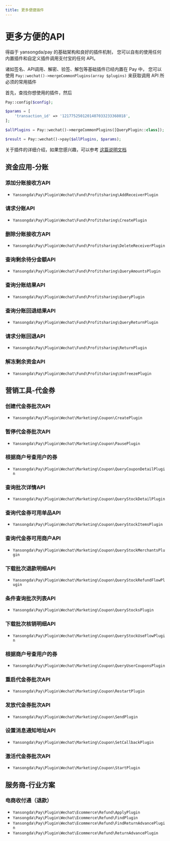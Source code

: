 ```yaml
---
title: 更多便捷插件
---
```


# 更多方便的API

得益于 yansongda/pay 的基础架构和良好的插件机制，
您可以自有的使用任何内置插件和自定义插件调用支付宝的任何 API。

诸如签名、API调用、解密、验签、解包等基础插件已经内置在 Pay 中，
您可以使用 `Pay::wechat()->mergeCommonPlugins(array $plugins)` 来获取调用 API 所必须的常用插件

首先，查找你想使用的插件，然后

```php
Pay::config($config);

$params = [
    'transaction_id' => '1217752501201407033233368018',
];

$allPlugins = Pay::wechat()->mergeCommonPlugins([QueryPlugin::class]);

$result = Pay::wechat()->pay($allPlugins, $params);
```

关于插件的详细介绍，如果您感兴趣，可以参考 [这篇说明文档](/docs/v3/kernel/plugin.md)

## 资金应用-分账

### 添加分账接收方API

- `Yansongda\Pay\Plugin\Wechat\Fund\Profitsharing\AddReceiverPlugin`

### 请求分账API

- `Yansongda\Pay\Plugin\Wechat\Fund\Profitsharing\CreatePlugin`

### 删除分账接收方API

- `Yansongda\Pay\Plugin\Wechat\Fund\Profitsharing\DeleteReceiverPlugin`

### 查询剩余待分金额API

- `Yansongda\Pay\Plugin\Wechat\Fund\Profitsharing\QueryAmountsPlugin`

### 查询分账结果API

- `Yansongda\Pay\Plugin\Wechat\Fund\Profitsharing\QueryPlugin`

### 查询分账回退结果API

- `Yansongda\Pay\Plugin\Wechat\Fund\Profitsharing\QueryReturnPlugin`

### 请求分账回退API

- `Yansongda\Pay\Plugin\Wechat\Fund\Profitsharing\ReturnPlugin`

### 解冻剩余资金API

- `Yansongda\Pay\Plugin\Wechat\Fund\Profitsharing\UnfreezePlugin`

## 营销工具-代金券

### 创建代金券批次API

- `Yansongda\Pay\Plugin\Wechat\Marketing\Coupon\CreatePlugin`

### 暂停代金券批次API

- `Yansongda\Pay\Plugin\Wechat\Marketing\Coupon\PausePlugin`

### 根据商户号查用户的券

- `Yansongda\Pay\Plugin\Wechat\Marketing\Coupon\QueryCouponDetailPlugin`

### 查询批次详情API

- `Yansongda\Pay\Plugin\Wechat\Marketing\Coupon\QueryStockDetailPlugin`

### 查询代金券可用单品API

- `Yansongda\Pay\Plugin\Wechat\Marketing\Coupon\QueryStockItemsPlugin`

### 查询代金券可用商户API

- `Yansongda\Pay\Plugin\Wechat\Marketing\Coupon\QueryStockMerchantsPlugin`

### 下载批次退款明细API

- `Yansongda\Pay\Plugin\Wechat\Marketing\Coupon\QueryStockRefundFlowPlugin`

### 条件查询批次列表API

- `Yansongda\Pay\Plugin\Wechat\Marketing\Coupon\QueryStocksPlugin`

### 下载批次核销明细API

- `Yansongda\Pay\Plugin\Wechat\Marketing\Coupon\QueryStockUseFlowPlugin`

### 根据商户号查用户的券

- `Yansongda\Pay\Plugin\Wechat\Marketing\Coupon\QueryUserCouponsPlugin`

### 重启代金券批次API

- `Yansongda\Pay\Plugin\Wechat\Marketing\Coupon\RestartPlugin`

### 发放代金券批次API

- `Yansongda\Pay\Plugin\Wechat\Marketing\Coupon\SendPlugin`

### 设置消息通知地址API

- `Yansongda\Pay\Plugin\Wechat\Marketing\Coupon\SetCallbackPlugin`

### 激活代金券批次API

- `Yansongda\Pay\Plugin\Wechat\Marketing\Coupon\StartPlugin`

## 服务商-行业方案

### 电商收付通（退款）

- `Yansongda\Pay\Plugin\Wechat\Ecommerce\Refund\ApplyPlugin`
- `Yansongda\Pay\Plugin\Wechat\Ecommerce\Refund\FindPlugin`
- `Yansongda\Pay\Plugin\Wechat\Ecommerce\Refund\FindReturnAdvancePlugin`
- `Yansongda\Pay\Plugin\Wechat\Ecommerce\Refund\ReturnAdvancePlugin`
